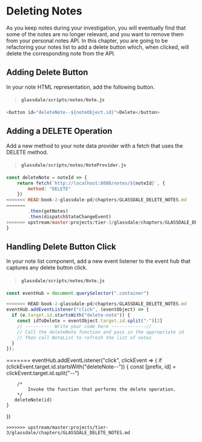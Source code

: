 # Deleting Notes

As you keep notes during your investigation, you will eventually find that some of the notes are no longer relevant, and you want to remove them from your personal notes API. In this chapter, you are going to be refactoring your notes list to add a delete button which, when clicked, will delete the corresponding note from the API.

## Adding Delete Button

In your note HTML representation, add the following button.

> #### `glassdale/scripts/notes/Note.js`

```js
<button id="deleteNote--${noteObject.id}">Delete</button>
```


## Adding a DELETE Operation

Add a new method to your note data provider with a fetch that uses the DELETE method.

> #### `glassdale/scripts/notes/NoteProvider.js`

```js
const deleteNote = noteId => {
    return fetch(`http://localhost:8088/notes/${noteId}`, {
        method: "DELETE"
    })
<<<<<<< HEAD:book-2-glassdale-pd/chapters/GLASSDALE_DELETE_NOTES.md
=======
        .then(getNotes)
        .then(dispatchStateChangeEvent)
>>>>>>> upstream/master:projects/tier-3/glassdale/chapters/GLASSDALE_DELETE_NOTES.md
}
```

## Handling Delete Button Click

In your note list component, add a new event listener to the event hub that captures any delete button click.

> #### `glassdale/scripts/notes/Note.js`

```js
const eventHub = document.querySelector(".container")

<<<<<<< HEAD:book-2-glassdale-pd/chapters/GLASSDALE_DELETE_NOTES.md
eventHub.addEventListener("click", (eventObject) => {
  if (e.target.id.startsWith("delete-note")) {
    const idToDelete = eventObject.target.id.split("-")[2]
    // ---------- Write your code here -------------//
    // Call the deleteNote function and pass in the appropriate id
    // Then call NoteList to refresh the list of notes
  }
});

```
=======
eventHub.addEventListener("click", clickEvent => {
    if (clickEvent.target.id.startsWith("deleteNote--")) {
        const [prefix, id] = clickEvent.target.id.split("--")

        /*
            Invoke the function that performs the delete operation.
        */
       deleteNote(id)
    }
})
```
>>>>>>> upstream/master:projects/tier-3/glassdale/chapters/GLASSDALE_DELETE_NOTES.md
